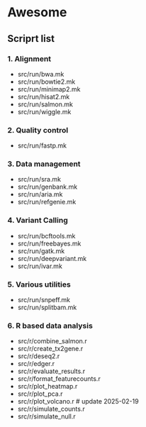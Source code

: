 # Awesome

## Scriprt list

### 1. Alignment

- src/run/bwa.mk
- src/run/bowtie2.mk
- src/run/minimap2.mk
- src/run/hisat2.mk
- src/run/salmon.mk
- src/run/wiggle.mk

### 2. Quality control

- src/run/fastp.mk

### 3. Data management

- src/run/sra.mk
- src/run/genbank.mk
- src/run/aria.mk
- src/run/refgenie.mk

### 4. Variant Calling

- src/run/bcftools.mk
- src/run/freebayes.mk
- src/run/gatk.mk
- src/run/deepvariant.mk
- src/run/ivar.mk

### 5. Various utilities

- src/run/snpeff.mk
- src/run/splitbam.mk

### 6. R based data analysis

- src/r/combine_salmon.r
- src/r/create_tx2gene.r
- src/r/deseq2.r
- src/r/edger.r
- src/r/evaluate_results.r
- src/r/format_featurecounts.r
- src/r/plot_heatmap.r
- src/r/plot_pca.r
- src/r/plot_volcano.r   # update 2025-02-19
- src/r/simulate_counts.r
- src/r/simulate_null.r